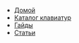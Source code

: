 <!-- docs/_sidebar.md -->

* [Домой](README.md)  
* [Каталог клавиатур](repo.md)  
* [Гайды](guides.md)  
* [Статьи](notes.md)
